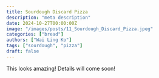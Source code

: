 ```yaml
---
title: Sourdough Discard Pizza
description: "meta description"
date: 2024-10-27T00:00:00Z
image: "/images/posts/11_Sourdough_Discard_Pizza.jpeg"
categories: ["bread"]
authors: ["Wai Ling Ko"]
tags: ["sourdough", "pizza"]
draft: false
---
```

This looks amazing! Details will come soon!
